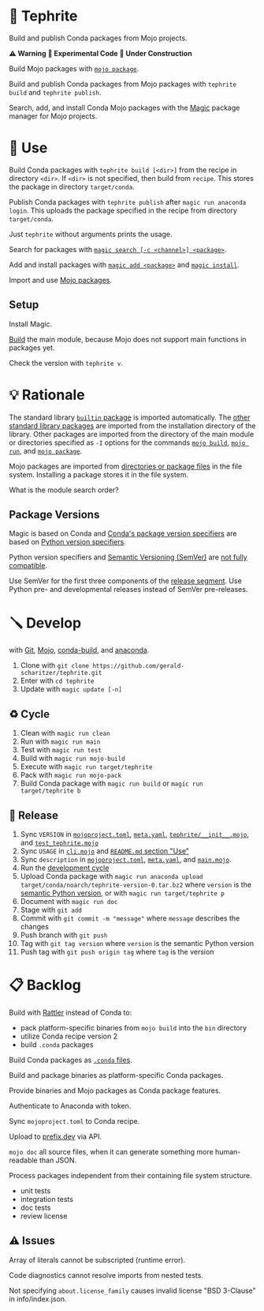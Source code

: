 # 🌋 Tephrite

Build and publish Conda packages from Mojo projects.

**⚠️ Warning 🧪 Experimental Code 🚧 Under Construction**

Build Mojo packages with [`mojo package`](https://docs.modular.com/mojo/cli/package).

Build and publish Conda packages from Mojo packages with `tephrite build` and `tephrite publish`.

Search, add, and install Conda Mojo packages with the [Magic](https://docs.modular.com/magic/) package manager for Mojo projects.

# 🔌 Use

Build Conda packages with `tephrite build [<dir>]` from the recipe in directory `<dir>`.
If `<dir>` is not specified, then build from `recipe`.
This stores the package in directory `target/conda`.

Publish Conda packages with `tephrite publish` after `magic run anaconda login`.
This uploads the package specified in the recipe from directory `target/conda`.

Just `tephrite` without arguments prints the usage.

Search for packages with [`magic search [-c <channel>] <package>`](https://docs.modular.com/magic/commands#magic-search).

Add and install packages with [`magic add <package>`](https://docs.modular.com/magic/commands#magic-add) and
[`magic install`](https://docs.modular.com/magic/commands#magic-install).

Import and use [Mojo packages](https://docs.modular.com/mojo/manual/packages).

## Setup

Install Magic.

[Build](#-develop) the main module, because Mojo does not support main functions in packages yet.

Check the version with `tephrite v`.

# 💡 Rationale

The standard library [`builtin` package](https://docs.modular.com/mojo/stdlib/builtin/) is imported automatically.
The [other standard library packages](https://docs.modular.com/mojo/stdlib/algorithm/functional/)
are imported from the installation directory of the library.
Other packages are imported from the directory of the main module
or directories specified as `-I` options for the commands
[`mojo build`](https://docs.modular.com/mojo/cli/build#-i-path),
[`mojo run`](https://docs.modular.com/mojo/cli/run#-i-path), and
[`mojo package`](https://docs.modular.com/mojo/cli/package#-i-path).

Mojo packages are imported from [directories or package files](https://docs.modular.com/mojo/manual/packages) in the file system.
Installing a package stores it in the file system.

What is the module search order?

## Package Versions

Magic is based on Conda and [Conda's package version specifiers](https://docs.conda.io/projects/conda-build/en/latest/resources/package-spec.html#package-match-specifications)
are based on [Python version specifiers](https://packaging.python.org/en/latest/specifications/version-specifiers/).

Python version specifiers and [Semantic Versioning (SemVer)](https://semver.org/) are [not fully compatible](https://packaging.python.org/en/latest/specifications/version-specifiers/#semantic-versioning).

Use SemVer for the first three components of the [release segment](https://packaging.python.org/en/latest/specifications/version-specifiers/#final-releases).
Use Python pre- and developmental releases instead of SemVer pre-releases.

# 🪛 Develop

with [Git](https://git-scm.com/book),
[Mojo](https://docs.modular.com/mojo/manual/),
[conda-build](https://docs.conda.io/projects/conda-build/en/stable/), and
[anaconda](https://docs.anaconda.com/anacondaorg/commandreference/).

1. Clone with `git clone https://github.com/gerald-scharitzer/tephrite.git`
2. Enter with `cd tephrite`
3. Update with `magic update [-n]`

## ♻️ Cycle

1. Clean with `magic run clean`
2. Run with `magic run main`
3. Test with `magic run test`
4. Build with `magic run mojo-build`
5. Execute with `magic run target/tephrite`
6. Pack with `magic run mojo-pack`
7. Build Conda package with `magic run build` or `magic run target/tephrite b`

## 🚢 Release

1. Sync `VERSION` in [`mojoproject.toml`](mojoproject.toml), [`meta.yaml`](meta.yaml), [`tephrite/__init__.mojo`](src/tephrite/__init__.mojo), and [`test_tephrite.mojo`](src/test_tephrite.mojo)
2. Sync `USAGE` in [`cli.mojo`](src/cli.mojo) and [`README.md` section "Use"](#-use)
3. Sync `description` in [`mojoproject.toml`](mojoproject.toml), [`meta.yaml`](recipe/meta.yaml), and [`main.mojo`](src/main.mojo).
4. Run the [development cycle](#cycle)
5. Upload Conda package with `magic run anaconda upload target/conda/noarch/tephrite-version-0.tar.bz2` where `version` is the [semantic Python version](https://packaging.python.org/en/latest/specifications/version-specifiers/#semantic-versioning), or with `magic run target/tephrite p`
6. Document with `magic run doc`
7. Stage with `git add`
8. Commit with `git commit -m "message"` where `message` describes the changes
9. Push branch with `git push`
10. Tag with `git tag version` where `version` is the semantic Python version
11. Push tag with `git push origin tag` where `tag` is the version

# 📋 Backlog

Build with [Rattler](https://github.com/prefix-dev/rattler-build) instead of Conda to:
- pack platform-specific binaries from `mojo build` into the `bin` directory
- utilize Conda recipe version 2
- build `.conda` packages

Build Conda packages as [`.conda` files](https://docs.conda.io/projects/conda-build/en/stable/resources/package-spec.html).

Build and package binaries as platform-specific Conda packages.

Provide binaries and Mojo packages as Conda package features.

Authenticate to Anaconda with token.

Sync `mojoproject.toml` to Conda recipe.

Upload to [prefix.dev](https://prefix.dev/docs/prefix/api#uploading-a-package-via-api) via API.

`mojo doc` all source files, when it can generate something more human-readable than JSON.

Process packages independent from their containing file system structure.

- unit tests
- integration tests
- doc tests
- review license

## ⚠️ Issues

Array of literals cannot be subscripted (runtime error).

Code diagnostics cannot resolve imports from nested tests.

Not specifying `about.license_family` causes invalid license "BSD 3-Clause" in info/index.json.
